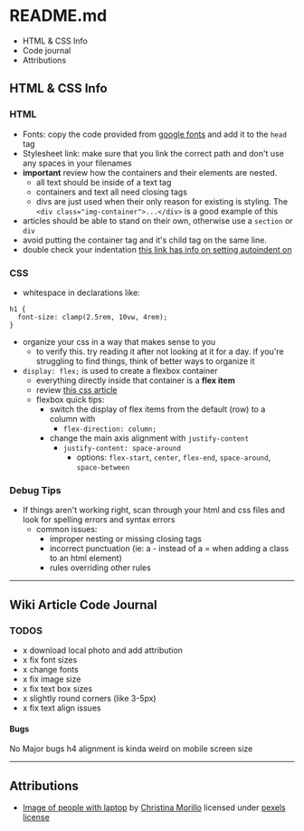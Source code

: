 # README.md

- HTML & CSS Info
- Code journal
- Attributions

## HTML & CSS Info

### HTML

- Fonts: copy the code provided from [google fonts](https://fonts.google.com) and add it to the `head` tag
- Stylesheet link: make sure that you link the correct path and don't use any spaces in your filenames
- **important** review how the containers and their elements are nested.
  - all text should be inside of a text tag
  - containers and text all need closing tags
  - divs are just used when their only reason for existing is styling. The `<div class="img-container">...</div>` is a good example of this
- articles should be able to stand on their own, otherwise use a `section` or `div`
- avoid putting the container tag and it's child tag on the same line.
- double check your indentation [this link has info on setting autoindent on](https://mspoweruser.com/visual-studio-code-can-now-indent-code-automagically/)

### CSS

- whitespace in declarations like:

```
h1 {
  font-size: clamp(2.5rem, 10vw, 4rem);
}
```

- organize your css in a way that makes sense to you
  - to verify this. try reading it after not looking at it for a day. if you're struggling to find things, think of better ways to organize it
- `display: flex;` is used to create a flexbox container
  - everything directly inside that container is a **flex item**
  - review [this css article](https://css-tricks.com/snippets/css/a-guide-to-flexbox/)
  - flexbox quick tips:
    - switch the display of flex items from the default (row) to a column with
      - `flex-direction: column;`
    - change the main axis alignment with `justify-content`
      - `justify-content: space-around`
        - options: `flex-start`, `center`, `flex-end`, `space-around`, `space-between`

### Debug Tips

- If things aren't working right, scan through your html and css files and look for spelling errors and syntax errors
  - common issues:
    - improper nesting or missing closing tags
    - incorrect punctuation (ie: a - instead of a = when adding a class to an html element)
    - rules overriding other rules

---

## Wiki Article Code Journal

### TODOS

- x download local photo and add attribution
- x fix font sizes
- x change fonts
- x fix image size
- x fix text box sizes
- x slightly round corners (like 3-5px)
- x fix text align issues

#### Bugs

No Major bugs
h4 alignment is kinda weird on mobile screen size

---

## Attributions

- [Image of people with laptop](https://www.pexels.com/photo/closeup-photo-of-three-person-looking-at-macbook-air-1181376/) by [Christina Morillo](https://www.pexels.com/@divinetechygirl?utm_content=attributionCopyText&utm_medium=referral&utm_source=pexels) licensed under [pexels license](https://www.pexels.com/license/)
